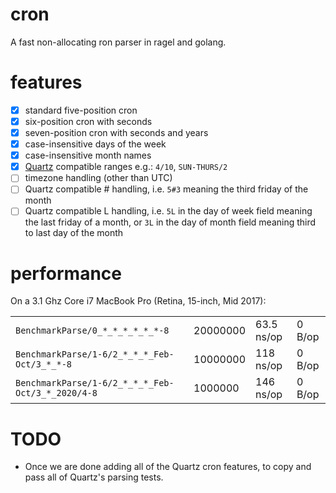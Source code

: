 # cron
A fast non-allocating ron parser in ragel and golang.


# features
- [x] standard five-position cron
- [x] six-position cron with seconds
- [x] seven-position cron with seconds and years
- [x] case-insensitive days of the week
- [x] case-insensitive month names
- [x] [Quartz](http://www.quartz-scheduler.org) compatible ranges e.g.: `4/10`, `SUN-THURS/2`
- [ ] timezone handling (other than UTC)
- [ ] Quartz compatible # handling, i.e. `5#3` meaning the third friday of the month
- [ ] Quartz compatible L handling, i.e. `5L` in the day of week field meaning the last friday of a month, or `3L` in the day of month field meaning third to last day of the month

# performance
On a 3.1 Ghz Core i7 MacBook Pro (Retina, 15-inch, Mid 2017):

| | | | |
|-|-|-|-|
| `BenchmarkParse/0_*_*_*_*_*_*-8` | 20000000 |  63.5 ns/op |  0 B/op | 0 allocs/op |
| `BenchmarkParse/1-6/2_*_*_*_Feb-Oct/3_*_*-8` | 10000000 |  118  ns/op |  0 B/op | 0 allocs/op |
| `BenchmarkParse/1-6/2_*_*_*_Feb-Oct/3_*_2020/4-8` |  1000000 |  146 ns/op |  0 B/op | 0 allocs/op |

# TODO
- Once we are done adding all of the Quartz cron features, to copy and pass all of Quartz's parsing tests.
